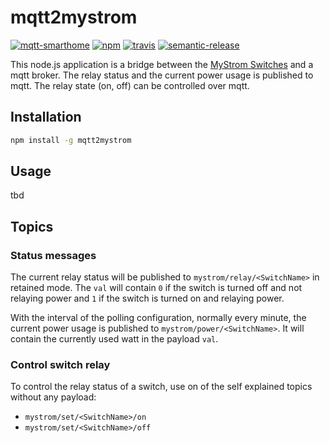 # mqtt2mystrom

[![mqtt-smarthome](https://img.shields.io/badge/mqtt-smarthome-blue.svg?style=flat-square)](https://github.com/mqtt-smarthome/mqtt-smarthome)
[![npm](https://img.shields.io/npm/v/mqtt2mystrom.svg?style=flat-square)](https://www.npmjs.com/package/mqtt2mystrom)
[![travis](https://img.shields.io/travis/claudiospizzi/mqtt2mystrom.svg?style=flat-square)](https://travis-ci.org/claudiospizzi/mqtt2mystrom)
[![semantic-release](https://img.shields.io/badge/%20%20%F0%9F%93%A6%F0%9F%9A%80-semantic--release-e10079.svg?style=flat-square)](https://github.com/semantic-release/semantic-release)

This node.js application is a bridge between the [MyStrom Switches] and a mqtt
broker. The relay status and the current power usage is published to mqtt. The
relay state (on, off) can be controlled over mqtt.

## Installation

```bash
npm install -g mqtt2mystrom
```

## Usage

tbd

## Topics

### Status messages

The current relay status will be published to `mystrom/relay/<SwitchName>` in
retained mode. The `val` will contain `0` if the switch is turned off and not
relaying power and `1` if the switch is turned on and relaying power.

With the interval of the polling configuration, normally every minute, the
current power usage is published to `mystrom/power/<SwitchName>`. It will
contain the currently used watt in the payload `val`.

### Control switch relay

To control the relay status of a switch, use on of the self explained topics
without any payload:
* `mystrom/set/<SwitchName>/on`
* `mystrom/set/<SwitchName>/off`

[MyStrom Switches]: https://mystrom.ch/de/wifi-switch/
